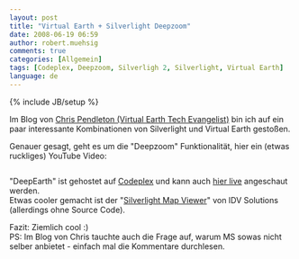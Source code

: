 ```yaml
---
layout: post
title: "Virtual Earth + Silverlight Deepzoom"
date: 2008-06-19 06:59
author: robert.muehsig
comments: true
categories: [Allgemein]
tags: [Codeplex, Deepzoom, Silverligh 2, Silverlight, Virtual Earth]
language: de
---
```

{% include JB/setup %}
<p>Im Blog von <a href="http://blogs.msdn.com/virtualearth/archive/2008/06/18/lots-of-virtual-earth-and-silverlight-development-outside-of-microsoft.aspx">Chris Pendleton (Virtual Earth Tech Evangelist)</a> bin ich auf ein paar interessante Kombinationen von Silverlight und Virtual Earth gestoßen.</p> <p>Genauer gesagt, geht es um die "Deepzoom" Funktionalität, hier ein (etwas ruckliges) YouTube Video:</p> <div class="wlWriterSmartContent" id="scid:5737277B-5D6D-4f48-ABFC-DD9C333F4C5D:6790907e-965a-4c00-a409-e98e1c469134" style="padding-right: 0px; display: inline; padding-left: 0px; padding-bottom: 0px; margin: 0px; padding-top: 0px"><div id="c47f38ae-497e-45c0-bc0a-6ff770f5bf7b" style="margin: 0px; padding: 0px; display: inline;"><div><a href="http://www.youtube.com/watch?v=Oj-qYh03P00" target="_new"><img src="{{BASE_PATH}}/assets/wp-images-de/video7a6f75a5fea0.jpg" galleryimg="no" onload="var downlevelDiv = document.getElementById('c47f38ae-497e-45c0-bc0a-6ff770f5bf7b'); downlevelDiv.innerHTML = &quot;&lt;div&gt;&lt;object width=\&quot;425\&quot; height=\&quot;355\&quot;&gt;&lt;param name=\&quot;movie\&quot; value=\&quot;http://www.youtube.com/v/Oj-qYh03P00\&quot;&gt;&lt;\/param&gt;&lt;param name=\&quot;wmode\&quot; value=\&quot;transparent\&quot;&gt;&lt;\/param&gt;&lt;embed src=\&quot;http://www.youtube.com/v/Oj-qYh03P00\&quot; type=\&quot;application/x-shockwave-flash\&quot; wmode=\&quot;transparent\&quot; width=\&quot;425\&quot; height=\&quot;355\&quot;&gt;&lt;\/embed&gt;&lt;\/object&gt;&lt;\/div&gt;&quot;;" alt=""></a></div></div></div> <p>"DeepEarth" ist gehostet auf <a href="http://www.codeplex.com/deepearth">Codeplex</a> und kann auch <a href="http://deepzoom.soulclients.com/VE/">hier live</a> angeschaut werden.<br>Etwas cooler gemacht ist der "<a href="http://www.idvsolutions.com/press_pr_SilverlightMapViewer.aspx">Silverlight Map Viewer</a>" von IDV Solutions (allerdings ohne Source Code).</p> <p>Fazit: Ziemlich cool :)<br>PS: Im Blog von Chris tauchte auch die Frage auf, warum MS sowas nicht selber anbietet - einfach mal die Kommentare durchlesen.</p>
